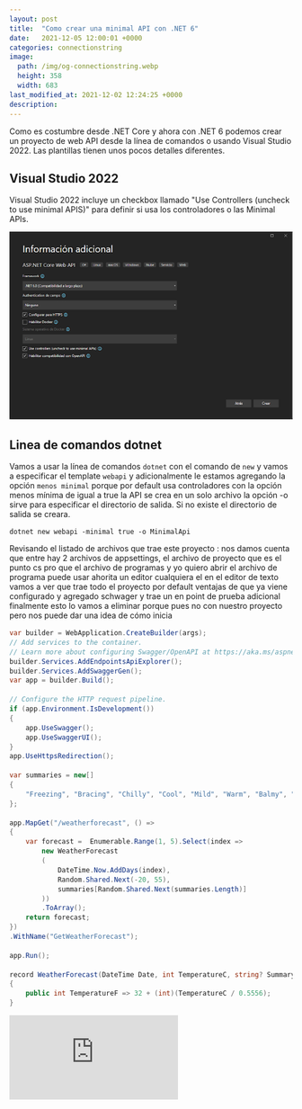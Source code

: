```yaml
---
layout: post
title:  "Como crear una minimal API con .NET 6"
date:   2021-12-05 12:00:01 +0000
categories: connectionstring
image:
  path: /img/og-connectionstring.webp
  height: 358
  width: 683
last_modified_at: 2021-12-02 12:24:25 +0000
description: 
---
```



Como es costumbre desde .NET Core y ahora con .NET 6 podemos crear un proyecto de web API desde la línea de comandos o usando Visual Studio 2022. Las plantillas tienen unos pocos detalles diferentes. 

## Visual Studio 2022

Visual Studio 2022 incluye un checkbox llamado "Use Controllers (uncheck to use minimal APIS)" para definir si usa los controladores o las Minimal APIs. 

![Nuevo proyecto de Web API Visual Studio 2022 ](/img/uncheck.png)

## Linea de comandos dotnet

Vamos a usar la línea de comandos `dotnet` con el comando de `new` y vamos a especificar el template `webapi` y adicionalmente le estamos agregando la opción `menos minimal` porque por default usa controladores con la opción menos mínima de igual a true la API se crea en un solo archivo la opción -o sirve para especificar el directorio de salida. Si no existe el directorio de salida se creara.

```
dotnet new webapi -minimal true -o MinimalApi
```

Revisando el listado de archivos que trae este proyecto : nos damos cuenta que entre hay 2 archivos de appsettings, el archivo de proyecto que es el punto cs pro que el archivo de programas y yo quiero abrir el archivo de programa puede usar ahorita un editor cualquiera el en el editor de texto vamos a ver que trae todo el proyecto por default ventajas de que ya viene configurado y agregado schwager y trae un en point de prueba adicional finalmente esto lo vamos a eliminar porque pues no con nuestro proyecto pero nos puede dar una idea de cómo inicia

```cs
var builder = WebApplication.CreateBuilder(args);
// Add services to the container.
// Learn more about configuring Swagger/OpenAPI at https://aka.ms/aspnetcore/swashbuckle
builder.Services.AddEndpointsApiExplorer();
builder.Services.AddSwaggerGen();
var app = builder.Build();

// Configure the HTTP request pipeline.
if (app.Environment.IsDevelopment())
{
    app.UseSwagger();
    app.UseSwaggerUI();
}
app.UseHttpsRedirection();

var summaries = new[]
{
    "Freezing", "Bracing", "Chilly", "Cool", "Mild", "Warm", "Balmy", "Hot", "Sweltering", "Scorching"
};

app.MapGet("/weatherforecast", () =>
{
    var forecast =  Enumerable.Range(1, 5).Select(index =>
        new WeatherForecast
        (
            DateTime.Now.AddDays(index),
            Random.Shared.Next(-20, 55),
            summaries[Random.Shared.Next(summaries.Length)]
        ))
        .ToArray();
    return forecast;
})
.WithName("GetWeatherForecast");

app.Run();

record WeatherForecast(DateTime Date, int TemperatureC, string? Summary)
{
    public int TemperatureF => 32 + (int)(TemperatureC / 0.5556);
}
```


<div class="video-responsive">
<iframe loading="lazy" src="https://www.youtube.com/embed/oNADIPyDam8" frameborder="0" allow="accelerometer; autoplay; encrypted-media; gyroscope; picture-in-picture" allowfullscreen></iframe>
</div>
